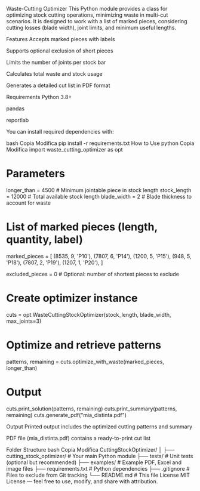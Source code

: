 Waste-Cutting Optimizer
This Python module provides a class for optimizing stock cutting operations, minimizing waste in multi-cut scenarios. It is designed to work with a list of marked pieces, considering cutting losses (blade width), joint limits, and minimum useful lengths.

Features
Accepts marked pieces with labels

Supports optional exclusion of short pieces

Limits the number of joints per stock bar

Calculates total waste and stock usage

Generates a detailed cut list in PDF format

Requirements
Python 3.8+

pandas

reportlab

You can install required dependencies with:

bash
Copia
Modifica
pip install -r requirements.txt
How to Use
python
Copia
Modifica
import waste_cutting_optimizer as opt

# Parameters
longer_than = 4500          # Minimum jointable piece in stock length
stock_length = 12000        # Total available stock length
blade_width = 2             # Blade thickness to account for waste

# List of marked pieces (length, quantity, label)
marked_pieces = [
    (8535, 9, 'P10'),
    (7807, 6, 'P14'),
    (1200, 5, 'P15'),
    (948, 5, 'P18'),
    (7807, 2, 'P19'),
    (1207, 1, 'P20'),
]

excluded_pieces = 0  # Optional: number of shortest pieces to exclude

# Create optimizer instance
cuts = opt.WasteCuttingStockOptimizer(stock_length, blade_width, max_joints=3)

# Optimize and retrieve patterns
patterns, remaining = cuts.optimize_with_waste(marked_pieces, longer_than)

# Output
cuts.print_solution(patterns, remaining)
cuts.print_summary(patterns, remaining)
cuts.generate_pdf("mia_distinta.pdf")


Output
Printed output includes the optimized cutting patterns and summary

PDF file (mia_distinta.pdf) contains a ready-to-print cut list

Folder Structure
bash
Copia
Modifica
CuttingStockOptimizer/
│
├── cutting_stock_optimizer/           # Your main Python module
├── tests/                             # Unit tests (optional but recommended)
├── examples/                          # Example PDF, Excel and image files
├── requirements.txt                   # Python dependencies
├── .gitignore                         # Files to exclude from Git tracking
└── README.md                          # This file
License
MIT License — feel free to use, modify, and share with attribution.
